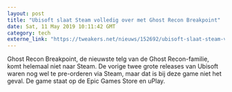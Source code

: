 ```yaml
---
layout: post
title: "Ubisoft slaat Steam volledig over met Ghost Recon Breakpoint"
date: Sat, 11 May 2019 10:11:42 GMT
category: tech
externe_link: "https://tweakers.net/nieuws/152692/ubisoft-slaat-steam-volledig-over-met-ghost-recon-breakpoint.html"
---
```


Ghost Recon Breakpoint, de nieuwste telg van de Ghost Recon-familie, komt helemaal niet naar Steam. De vorige twee grote releases van Ubisoft waren nog wel te pre-orderen via Steam, maar dat is bij deze game niet het geval. De game staat op de Epic Games Store en uPlay.<img src="http://feeds.feedburner.com/~r/tweakers/mixed/~4/5dH_5pMbbUw" height="1" width="1" alt=""/>
